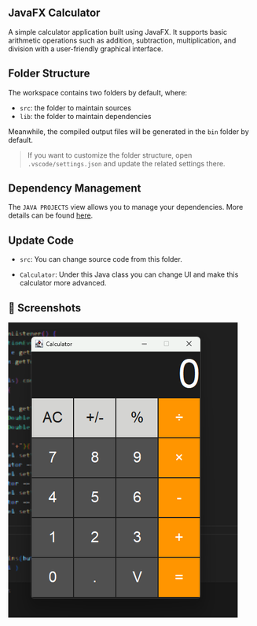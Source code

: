 ## JavaFX Calculator

A simple calculator application built using JavaFX.
It supports basic arithmetic operations such as addition, subtraction, multiplication, and division with a user-friendly graphical interface.

## Folder Structure

The workspace contains two folders by default, where:

- `src`: the folder to maintain sources
- `lib`: the folder to maintain dependencies

Meanwhile, the compiled output files will be generated in the `bin` folder by default.

> If you want to customize the folder structure, open `.vscode/settings.json` and update the related settings there.

## Dependency Management

The `JAVA PROJECTS` view allows you to manage your dependencies. More details can be found [here](https://github.com/microsoft/vscode-java-dependency#manage-dependencies).

## Update Code

- `src`: You can change source code from this folder.

- `Calculator`: Under this Java class you can change UI and make this calculator more advanced.

## 📸 Screenshots

![alt text]({23EA19CF-99AE-4F1C-A69A-4FABAEC38AC7}.png)